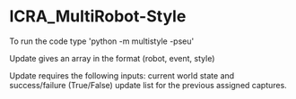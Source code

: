 # ICRA_MultiRobot-Style

To run the code type 'python -m multistyle -pseu'

Update gives an array in the format (robot, event, style)

Update requires the following inputs: current world state and
 success/failure (True/False) update list for the previous assigned captures.